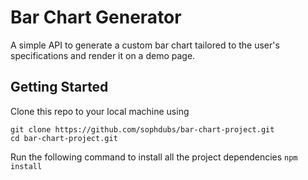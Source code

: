 # Bar Chart Generator

 A simple API to generate a custom bar chart tailored to the user's specifications and render it on a demo page.

 ## Getting Started

 Clone this repo to your local machine using 
 
 ```
 git clone https://github.com/sophdubs/bar-chart-project.git
 cd bar-chart-project.git
 ```

 Run the following command to install all the project dependencies
`npm install`


